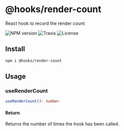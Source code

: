 # @hooks/render-count

React hook to record the render count

![NPM version](https://img.shields.io/npm/v/@hooks/render-count?style=flat-square)
![Travis](https://img.shields.io/travis/com/simmo/hooks?style=flat-square)
![License](https://img.shields.io/npm/l/@hooks/render-count?style=flat-square)

## Install

```bash
npm i @hooks/render-count
```

## Usage

### useRenderCount

```ts
useRenderCount(): number
```

#### Return

Returns the number of times the hook has been called.
